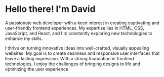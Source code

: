 # Hello there! I'm David

A passionate web developer with a keen interest in creating captivating and user-friendly frontend experiences. My expertise lies in HTML, CSS, JavaScript, and React, and I'm constantly exploring new technologies to enhance my skills.

I thrive on turning innovative ideas into well-crafted, visually appealing websites. My goal is to create seamless and responsive user interfaces that leave a lasting impression. With a strong foundation in frontend technologies, I enjoy the challenges of bringing designs to life and optimizing the user experience.
